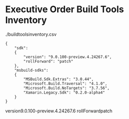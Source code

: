 # Executive Order Build Tools Inventory

./buildtoolsinventory.csv

```
{
    "sdk": 
    {
        "version": "9.0.100-preview.4.24267.6",
        "rollForward": "patch"
    },
    "msbuild-sdks": 
    {
        "MSBuild.Sdk.Extras": "3.0.44",
        "Microsoft.Build.Traversal": "4.1.0",
        "Microsoft.Build.NoTargets": "3.7.56",
        "Xamarin.Legacy.Sdk": "0.2.0-alpha4"
    }
}

```
version9.0.100-preview.4.24267.6
rollForwardpatch
